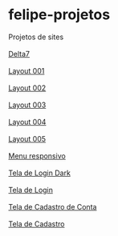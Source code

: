 # felipe-projetos
 Projetos de sites
 <br>
 <br>
 <a href="https://felipejlc.github.io/felipe-projetos/projeto-moveis/index.html" target="_blank"> Delta7 </a>
 <br>
 <br>
 <a href="https://felipejlc.github.io/felipe-projetos/layouts/layout001/index.html" target="_blank"> Layout 001 </a>
 <br>
 <br>
 <a href="https://felipejlc.github.io/felipe-projetos/layouts/layout002/index.html" target="_blank"> Layout 002 </a>
 <br>
 <br>
 <a href="https://felipejlc.github.io/felipe-projetos/layouts/layout003/index.html" target="_blank"> Layout 003 </a>
 <br>
 <br>
 <a href="https://felipejlc.github.io/felipe-projetos/layouts/layout004/index.html" target="_blank"> Layout 004 </a>
 <br>
 <br>
 <a href="https://felipejlc.github.io/felipe-projetos/layouts/layout005/index.html" target="_blank"> Layout 005 </a>
 <br>
 <br>
 <a href="https://felipejlc.github.io/felipe-projetos/layouts/menu-responsivo/index.html" target="_blank"> Menu responsivo </a>
 <br>
 <br>
 <a href="https://felipejlc.github.io/felipe-projetos/layouts/tela-login-dark/index.html" target="_blank"> Tela de Login Dark</a>
 <br>
 <br>
 <a href="https://felipejlc.github.io/felipe-projetos/layouts/tela-login/index.html" target="_blank"> Tela de Login</a>
 <br>
 <br>
 <a href="https://felipejlc.github.io/felipe-projetos/layouts/tela-cadastro-conta/index.html" target="_blank"> Tela de Cadastro de Conta</a>
 <br>
 <br>
 <a href="https://felipejlc.github.io/felipe-projetos/layouts/tela-cadastro/index.html" target="_blank"> Tela de Cadastro </a>



 
